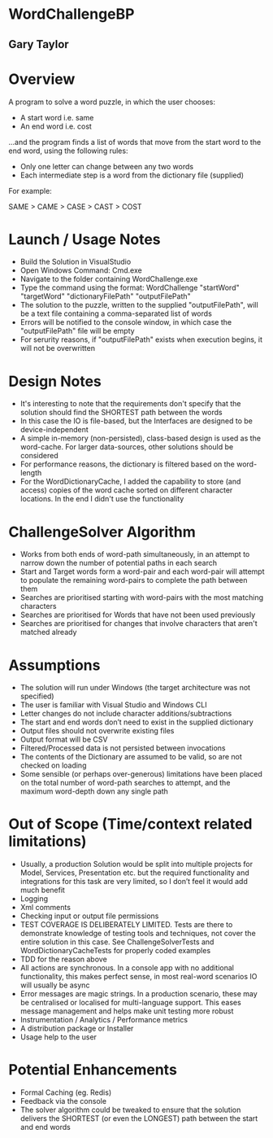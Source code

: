 # WordChallengeBP

## Gary Taylor

# Overview
A program to solve a word puzzle, in which the user chooses:
-	A start word i.e. same
-	An end word i.e. cost

...and the program finds a list of words that move from the start word to the end word, using the following rules:
-	Only one letter can change between any two words
-	Each intermediate step is a word from the dictionary file (supplied)

For example:

SAME > CAME > CASE > CAST > COST

# Launch / Usage Notes
-	Build the Solution in VisualStudio
-	Open Windows Command: Cmd.exe
- 	Navigate to the folder containing WordChallenge.exe
-	Type the command using the format: WordChallenge "startWord" "targetWord" "dictionaryFilePath" "outputFilePath"
-	The solution to the puzzle, written to the supplied "outputFilePath", will be a text file containing a comma-separated list of words
-	Errors will be notified to the console window, in which case the "outputFilePath" file will be empty
-	For serurity reasons, if "outputFilePath" exists when execution begins, it will not be overwritten

# Design Notes
-	It's interesting to note that the requirements don't specify that the solution should find the SHORTEST path between the words
-	In this case the IO is file-based, but the Interfaces are designed to be device-independent
-	A simple in-memory (non-persisted), class-based design is used as the word-cache. For larger data-sources, other solutions should be considered
-	For performance reasons, the dictionary is filtered based on the word-length
-	For the WordDictionaryCache, I added the capability to store (and access) copies of the word cache sorted on different character locations. In the end I didn't use the functionality

# ChallengeSolver Algorithm
-	Works from both ends of word-path simultaneously, in an attempt to narrow down the number of potential paths in each search
-	Start and Target words form a word-pair and each word-pair will attempt to populate the remaining word-pairs to complete the path between them
-	Searches are prioritised starting with word-pairs with the most matching characters
-	Searches are prioritised for Words that have not been used previously
-	Searches are prioritised for changes that involve characters that aren't matched already

# Assumptions
- 	The solution will run under Windows (the target architecture was not specified)
-	The user is familiar with Visual Studio and Windows CLI
-	Letter changes do not include character additions/subtractions
- 	The start and end words don’t need to exist in the supplied dictionary
-	Output files should not overwrite existing files
-	Output format will be CSV
- 	Filtered/Processed data is not persisted between invocations
-	The contents of the Dictionary are assumed to be valid, so are not checked on loading
-	Some sensible (or perhaps over-generous) limitations have been placed on the total number of word-path searches to attempt, and the maximum word-depth down any single path

# Out of Scope (Time/context related limitations)
- 	Usually, a production Solution would be split into multiple projects for Model, Services, Presentation etc. but the required functionality and integrations for this task are very limited, so I don’t feel it would add much benefit
-	Logging
-	Xml comments 
-	Checking input or output file permissions
-	TEST COVERAGE IS DELIBERATELY LIMITED. Tests are there to demonstrate knowledge of testing tools and techniques, not cover the entire solution in this case. See ChallengeSolverTests and WordDictionaryCacheTests for properly coded examples
-	TDD for the reason above
-	All actions are synchronous. In a console app with no additional functionality, this makes perfect sense, in most real-word scenarios IO will usually be async
-	Error messages are magic strings. In a production scenario, these may be centralised or localised for multi-language support. This eases message management and helps make unit testing more robust
-	Instrumentation / Analytics / Performance metrics
-	A distribution package or Installer
-	Usage help to the user

# Potential Enhancements
-	Formal Caching (eg. Redis)
-	Feedback via the console 
-	The solver algorithm could be tweaked to ensure that the solution delivers the SHORTEST (or even the LONGEST) path between the start and end words

